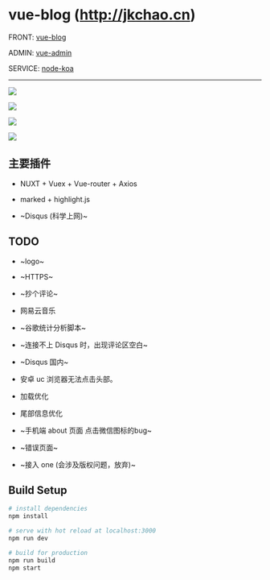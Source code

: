 # vue-blog (http://jkchao.cn)

FRONT: [vue-blog](https://github.com/jkchao/vue-blog)

ADMIN: [vue-admin](https://github.com/jkchao/vue-admin)

SERVICE: [node-koa](https://github.com/jkchao/node-koa)

---

![](https://github.com/jkchao/vue-blog/raw/master/images/1.png)

![](https://github.com/jkchao/vue-blog/raw/master/images/2.png)

![](https://github.com/jkchao/vue-blog/raw/master/images/3.png)

![](https://github.com/jkchao/vue-blog/raw/master/images/4.png)



## 主要插件

 - NUXT + Vuex + Vue-router + Axios

 - marked + highlight.js
 
 - ~Disqus (科学上网)~

 
## TODO

- ~logo~

- ~HTTPS~

- ~抄个评论~

- 网易云音乐

- ~谷歌统计分析脚本~

- ~连接不上 Disqus 时，出现评论区空白~

- ~Disqus 国内~

- 安卓 uc 浏览器无法点击头部。

- 加载优化

- 尾部信息优化

- ~手机端 about 页面 点击微信图标的bug~

- ~错误页面~

- ~接入 one (会涉及版权问题，放弃)~

## Build Setup

``` bash
# install dependencies
npm install

# serve with hot reload at localhost:3000
npm run dev

# build for production
npm run build
npm start

```



